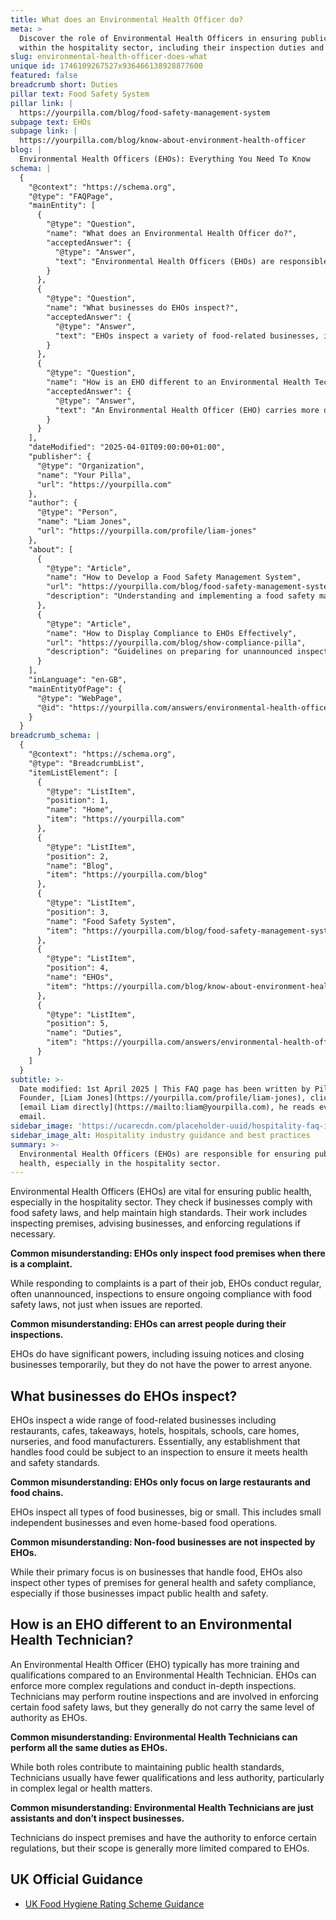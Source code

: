```yaml
---
title: What does an Environmental Health Officer do?
meta: >
  Discover the role of Environmental Health Officers in ensuring public health
  within the hospitality sector, including their inspection duties and powers.
slug: environmental-health-officer-does-what
unique id: 1746109267527x936466138928877600
featured: false
breadcrumb short: Duties
pillar text: Food Safety System
pillar link: |
  https://yourpilla.com/blog/food-safety-management-system
subpage text: EHOs
subpage link: |
  https://yourpilla.com/blog/know-about-environment-health-officer
blog: |
  Environmental Health Officers (EHOs): Everything You Need To Know
schema: |
  {
    "@context": "https://schema.org",
    "@type": "FAQPage",
    "mainEntity": [
      {
        "@type": "Question",
        "name": "What does an Environmental Health Officer do?",
        "acceptedAnswer": {
          "@type": "Answer",
          "text": "Environmental Health Officers (EHOs) are responsible for ensuring public health, especially in the hospitality sector. They perform regular inspections, even without specific complaints, to enforce food safety regulations and maintain high standards in food-related businesses."
        }
      },
      {
        "@type": "Question",
        "name": "What businesses do EHOs inspect?",
        "acceptedAnswer": {
          "@type": "Answer",
          "text": "EHOs inspect a variety of food-related businesses, including but not limited to restaurants, cafes, takeaways, hotels, hospitals, schools, care homes, nurseries, and food manufacturers, regardless of the size or type of the business."
        }
      },
      {
        "@type": "Question",
        "name": "How is an EHO different to an Environmental Health Technician?",
        "acceptedAnswer": {
          "@type": "Answer",
          "text": "An Environmental Health Officer (EHO) carries more qualifications and authority than an Environmental Health Technician. EHOs enforce more complex regulations and conduct thorough inspections, while Technicians generally handle more routine tasks and have a more limited scope of enforcement."
        }
      }
    ],
    "dateModified": "2025-04-01T09:00:00+01:00",
    "publisher": {
      "@type": "Organization",
      "name": "Your Pilla",
      "url": "https://yourpilla.com"
    },
    "author": {
      "@type": "Person",
      "name": "Liam Jones",
      "url": "https://yourpilla.com/profile/liam-jones"
    },
    "about": [
      {
        "@type": "Article",
        "name": "How to Develop a Food Safety Management System",
        "url": "https://yourpilla.com/blog/food-safety-management-system",
        "description": "Understanding and implementing a food safety management system to ensure daily compliance, cleaning, and maintenance to impress Environmental Health Officers at unannounced inspections."
      },
      {
        "@type": "Article",
        "name": "How to Display Compliance to EHOs Effectively",
        "url": "https://yourpilla.com/blog/show-compliance-pilla",
        "description": "Guidelines on preparing for unannounced inspections by EHOs, focusing on the readiness and compliance of your team."
      }
    ],
    "inLanguage": "en-GB",
    "mainEntityOfPage": {
      "@type": "WebPage",
      "@id": "https://yourpilla.com/answers/environmental-health-officer-does-what"
    }
  }
breadcrumb_schema: |
  {
    "@context": "https://schema.org",
    "@type": "BreadcrumbList",
    "itemListElement": [
      {
        "@type": "ListItem",
        "position": 1,
        "name": "Home",
        "item": "https://yourpilla.com"
      },
      {
        "@type": "ListItem",
        "position": 2,
        "name": "Blog",
        "item": "https://yourpilla.com/blog"
      },
      {
        "@type": "ListItem",
        "position": 3,
        "name": "Food Safety System",
        "item": "https://yourpilla.com/blog/food-safety-management-system"
      },
      {
        "@type": "ListItem",
        "position": 4,
        "name": "EHOs",
        "item": "https://yourpilla.com/blog/know-about-environment-health-officer"
      },
      {
        "@type": "ListItem",
        "position": 5,
        "name": "Duties",
        "item": "https://yourpilla.com/answers/environmental-health-officer-does-what"
      }
    ]
  }
subtitle: >-
  Date modified: 1st April 2025 | This FAQ page has been written by Pilla
  Founder, [Liam Jones](https://yourpilla.com/profile/liam-jones), click to
  [email Liam directly](https://mailto:liam@yourpilla.com), he reads every
  email.
sidebar_image: 'https://ucarecdn.com/placeholder-uuid/hospitality-faq-image.jpg'
sidebar_image_alt: Hospitality industry guidance and best practices
summary: >-
  Environmental Health Officers (EHOs) are responsible for ensuring public
  health, especially in the hospitality sector.
---
```

Environmental Health Officers (EHOs) are vital for ensuring public health, especially in the hospitality sector. They check if businesses comply with food safety laws, and help maintain high standards. Their work includes inspecting premises, advising businesses, and enforcing regulations if necessary.

**Common misunderstanding: EHOs only inspect food premises when there is a complaint.**

While responding to complaints is a part of their job, EHOs conduct regular, often unannounced, inspections to ensure ongoing compliance with food safety laws, not just when issues are reported.

**Common misunderstanding: EHOs can arrest people during their inspections.**

EHOs do have significant powers, including issuing notices and closing businesses temporarily, but they do not have the power to arrest anyone.

## What businesses do EHOs inspect?

EHOs inspect a wide range of food-related businesses including restaurants, cafes, takeaways, hotels, hospitals, schools, care homes, nurseries, and food manufacturers. Essentially, any establishment that handles food could be subject to an inspection to ensure it meets health and safety standards.

**Common misunderstanding: EHOs only focus on large restaurants and food chains.**

EHOs inspect all types of food businesses, big or small. This includes small independent businesses and even home-based food operations.

**Common misunderstanding: Non-food businesses are not inspected by EHOs.**

While their primary focus is on businesses that handle food, EHOs also inspect other types of premises for general health and safety compliance, especially if those businesses impact public health and safety.

## How is an EHO different to an Environmental Health Technician?

An Environmental Health Officer (EHO) typically has more training and qualifications compared to an Environmental Health Technician. EHOs can enforce more complex regulations and conduct in-depth inspections. Technicians may perform routine inspections and are involved in enforcing certain food safety laws, but they generally do not carry the same level of authority as EHOs.

**Common misunderstanding: Environmental Health Technicians can perform all the same duties as EHOs.**

While both roles contribute to maintaining public health standards, Technicians usually have fewer qualifications and less authority, particularly in complex legal or health matters.

**Common misunderstanding: Environmental Health Technicians are just assistants and don’t inspect businesses.**

Technicians do inspect premises and have the authority to enforce certain regulations, but their scope is generally more limited compared to EHOs.

## UK Official Guidance

-   [UK Food Hygiene Rating Scheme Guidance](https://www.food.gov.uk/safety-hygiene/food-hygiene-rating-scheme)
